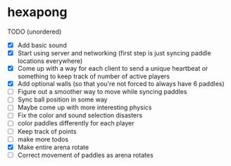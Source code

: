 hexapong
========

TODO (unordered)
- [x] Add basic sound
- [x] Start using server and networking (first step is just syncing paddle locations everywhere)
- [X] Come up with a way for each client to send a unique heartbeat or something to keep track of number of active players
- [x] Add optional walls (so that you're not forced to always have 6 paddles)
- [ ] Figure out a smoother way to move while syncing paddles
- [ ] Sync ball position in some way
- [ ] Maybe come up with more interesting physics
- [ ] Fix the color and sound selection disasters
- [ ] color paddles differently for each player
- [ ] Keep track of points
- [ ] make more todos 
- [x] Make entire arena rotate
- [ ] Correct movement of paddles as arena rotates
